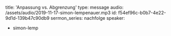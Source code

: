 title: 'Anpassung vs. Abgrenzung'
type: message
audio: /assets/audio/2019-11-17-simon-lempenauer.mp3
id: f54ef96c-b0b7-4e22-9d1d-139b47c90db9
sermon_series: nachfolge
speaker:
  - simon-lemp
